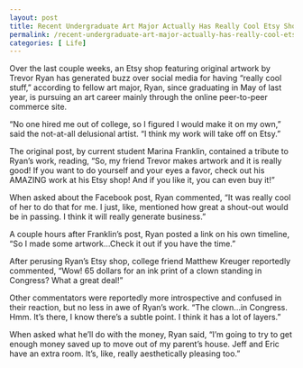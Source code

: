```yaml
---
layout: post
title: Recent Undergraduate Art Major Actually Has Really Cool Etsy Shop
permalink: /recent-undergraduate-art-major-actually-has-really-cool-etsy-shop/
categories: [ Life]
---
```

Over the last couple weeks, an Etsy shop featuring original artwork by Trevor Ryan has generated buzz over social media for having “really cool stuff,” according to fellow art major, Ryan, since graduating in May of last year, is pursuing an art career mainly through the online peer-to-peer commerce site.

“No one hired me out of college, so I figured I would make it on my own,” said the not-at-all delusional artist. “I think my work will take off on Etsy.”

The original post, by current student Marina Franklin, contained a tribute to Ryan’s work, reading, “So, my friend Trevor makes artwork and it is really good! If you want to do yourself and your eyes a favor, check out his AMAZING work at his Etsy shop! And if you like it, you can even buy it!”

When asked about the Facebook post, Ryan commented, “It was really cool of her to do that for me. I just, like, mentioned how great a shout-out would be in passing. I think it will really generate business.”

A couple hours after Franklin’s post, Ryan posted a link on his own timeline, “So I made some artwork...Check it out if you have the time.”

After perusing Ryan’s Etsy shop, college friend Matthew Kreuger reportedly commented, “Wow! 65 dollars for an ink print of a clown standing in Congress? What a great deal!”

Other commentators were reportedly more introspective and confused in their reaction, but no less in awe of Ryan’s work. “The clown...in Congress. Hmm. It’s there, I know there’s a subtle point. I think it has a lot of layers.”

When asked what he’ll do with the money, Ryan said, “I’m going to try to get enough money saved up to move out of my parent’s house. Jeff and Eric have an extra room. It’s, like, really aesthetically pleasing too.”

